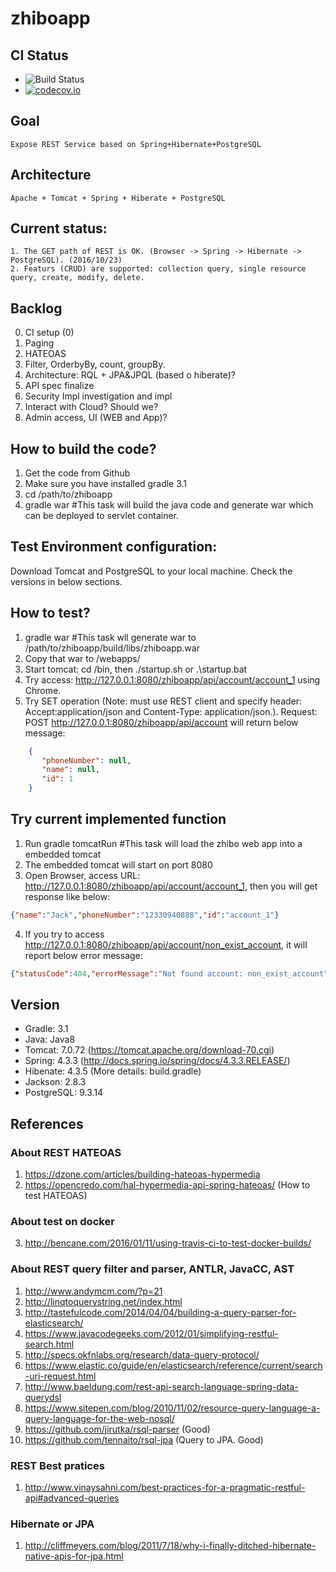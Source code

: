 # zhiboapp

## CI Status
* ![Build Status](https://travis-ci.org/LianWaiYuChanChan/zhiboapp.svg?branch=master)
* [![codecov.io](https://codecov.io/github/LianWaiYuChanChan/zhiboapp/coverage.svg?branch=master)](https://codecov.io/github/LianWaiYuChanChan/zhiboapp?branch=master)

## Goal
	Expose REST Service based on Spring+Hibernate+PostgreSQL

## Architecture
	Apache + Tomcat + Spring + Hiberate + PostgreSQL
	
## Current status:
	1. The GET path of REST is OK. (Browser -> Spring -> Hibernate -> PostgreSQL). (2016/10/23)
	2. Featurs (CRUD) are supported: collection query, single resource query, create, modify, delete.
	
## Backlog
0. CI setup (0)
1. Paging
2. HATEOAS
3. Filter, OrderbyBy, count, groupBy.
4. Architecture: RQL + JPA&JPQL (based o hiberate)?
5. API spec finalize
6. Security Impl investigation and impl
7. Interact with Cloud? Should we?
8. Admin access, UI (WEB and App)?

## How to build the code?

1. Get the code from Github
2. Make sure you have installed gradle 3.1
3. cd /path/to/zhiboapp
4. gradle war #This task will build the java code and generate war which can be deployed to servlet container.

## Test Environment configuration:

Download Tomcat and PostgreSQL to your local machine. Check the versions in below sections.
	
## How to test?
1. gradle war #This task wll generate war to /path/to/zhiboapp/build/libs/zhiboapp.war
2. Copy that war to <TomcatHome>/webapps/
3. Start tomcat: cd <TomcatHome>/bin, then ./startup.sh or .\startup.bat
4. Try access: http://127.0.0.1:8080/zhiboapp/api/account/account_1 using Chrome.
5. Try SET operation (Note: must use REST client and specify header: Accept:application/json and Content-Type: application/json.). Request: POST http://127.0.0.1:8080/zhiboapp/api/account will return below message:
```json
    {
       "phoneNumber": null,
       "name": null,
       "id": 1
    }
```

## Try current implemented function

1. Run gradle tomcatRun  #This task will load the zhibo web app into a embedded tomcat
2. The embedded tomcat will start on port 8080
3. Open Browser, access URL: http://127.0.0.1:8080/zhiboapp/api/account/account_1, then you will get response like below:

```json
{"name":"Jack","phoneNumber":"12330940888","id":"account_1"}
```

4. If you try to access http://127.0.0.1:8080/zhiboapp/api/account/non_exist_account, it will report below error message:

```json
{"statusCode":404,"errorMessage":"Not found account: non_exist_account"}
```

## Version
* Gradle: 3.1
* Java: Java8
* Tomcat: 7.0.72 (https://tomcat.apache.org/download-70.cgi)
* Spring: 4.3.3  (http://docs.spring.io/spring/docs/4.3.3.RELEASE/)
* Hibenate: 4.3.5 (More details: build.gradle)
* Jackson: 2.8.3
* PostgreSQL: 9.3.14 

## References

### About REST HATEOAS
1. https://dzone.com/articles/building-hateoas-hypermedia
2. https://opencredo.com/hal-hypermedia-api-spring-hateoas/ (How to test HATEOAS)

### About test on docker
3. http://bencane.com/2016/01/11/using-travis-ci-to-test-docker-builds/

### About REST query filter and parser, ANTLR, JavaCC, AST
1. http://www.andymcm.com/?p=21
2. http://linqtoquerystring.net/index.html
3. http://tastefulcode.com/2014/04/04/building-a-query-parser-for-elasticsearch/
4. https://www.javacodegeeks.com/2012/01/simplifying-restful-search.html
5. http://specs.okfnlabs.org/research/data-query-protocol/
6. https://www.elastic.co/guide/en/elasticsearch/reference/current/search-uri-request.html
7. http://www.baeldung.com/rest-api-search-language-spring-data-querydsl
8. https://www.sitepen.com/blog/2010/11/02/resource-query-language-a-query-language-for-the-web-nosql/
9. https://github.com/jirutka/rsql-parser (Good)
10. https://github.com/tennaito/rsql-jpa (Query to JPA. Good)

### REST Best pratices
1. http://www.vinaysahni.com/best-practices-for-a-pragmatic-restful-api#advanced-queries

### Hibernate or JPA
1. http://cliffmeyers.com/blog/2011/7/18/why-i-finally-ditched-hibernate-native-apis-for-jpa.html


